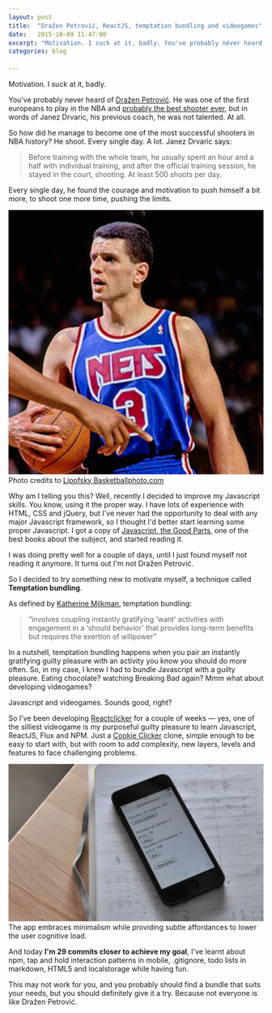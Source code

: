 ```yaml
---
layout: post
title:  "Dražen Petrović, ReactJS, temptation bundling and videogames"
date:   2015-10-09 11:47:00
excerpt: "Motivation. I suck at it, badly. You've probably never heard of Dražen Petrović. He was one of the"
categories: blog

---
```


Motivation. I suck at it, badly. 

You've probably never heard of [Dražen Petrović](https://en.wikipedia.org/wiki/Dra%C5%BEen_Petrovi%C4%87). He was one of the first europeans to play in the NBA and [probably the best shooter ever](https://www.youtube.com/watch?v=0EUo5p6D990), but in words of Janez Drvaric, his previous coach, he was not talented. At all.

So how did he manage to become one of the most successful shooters in NBA history? He shoot. Every single day. A lot. Janez Drvaric says:

> Before training with the whole team, he usually spent an hour and a half with individual training, and after the official training session, he stayed in the court, shooting. At least 500 shoots per day.

Every single day, he found the courage and motivation to push himself a bit more, to shoot one more time, pushing the limits.

<p><img class="full-width-image" src="/images/drazen-petrovic.jpg" />
<span class="smaller-text">Photo credits to <a href="http://www.basketballphoto.com/NBA_Basketball_Photographs.htm">Lipofsky Basketballphoto.com</a></span></p>

Why am I telling you this? Well, recently I decided to improve my Javascript skills. You know, using it the proper way. I have lots of experience with HTML, CSS and jQuery, but I've never had the opportunity to deal with any major Javascript framework, so I thought I'd better start learning some proper Javascript. I got a copy of [Javascript, the Good Parts](http://www.amazon.com/JavaScript-Good-Parts-Douglas-Crockford/dp/0596517742), one of the best books about the subject, and started reading it.

I was doing pretty well for a couple of days, until I just found myself not reading it anymore. It turns out I'm not Dražen Petrović.

So I decided to try something new to motivate myself, a technique called **Temptation bundling**.

As defined by [Katherine Milkman](http://knowledge.wharton.upenn.edu/article/researchers-used-hunger-games-encourage-healthier-choices/), temptation bundling:

> “involves coupling instantly gratifying ‘want’ activities with engagement in a ‘should behavior’ that provides long-term benefits but requires the exertion of willpower”

In a nutshell, temptation bundling happens when you pair an instantly gratifying guilty pleasure with an activity you know you should do more often. So, in my case, I knew I had to bundle Javascript with a guilty pleasure. Eating chocolate? watching Breaking Bad again? Mmm what about developing videogames?

Javascript and videogames. Sounds good, right?

So I've been developing [Reactclicker](https://github.com/3oheme/reactclicker) for a couple of weeks — yes, one of the silliest videogame is my purposeful guilty pleasure to learn Javascript, ReactJS, Flux and NPM. Just a [Cookie Clicker](http://orteil.dashnet.org/cookieclicker/beta/) clone, simple enough to be easy to start with, but with room to add complexity, new layers, levels and features to face challenging problems.

<p><img class="full-width-image" src="/images/react-clicker-version-much-beta.png" />
<span class="smaller-text">The app embraces minimalism while providing subtle affordances to lower the user cognitive load.</span></p>

And today **I'm 29 commits closer to achieve my goal**, I've learnt about npm, tap and hold interaction patterns in mobile, .gitignore, todo lists in markdown, HTML5 and localstorage while having fun.

This may not work for you, and you probably should find a bundle that suits your needs, but you should definitely give it a try. Because not everyone is like Dražen Petrović.
